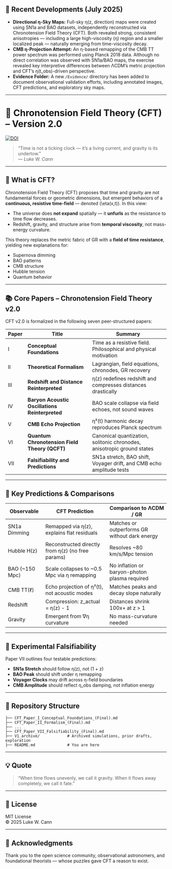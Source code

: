 
## 📌 Recent Developments (July 2025)

- **Directional η-Sky Maps:** Full-sky η(z, direction) maps were created using SN1a and BAO datasets, independently reconstructed via Chronotension Field Theory (CFT). Both revealed strong, consistent anisotropies — including a large high-viscosity (η) region and a smaller localized peak — naturally emerging from time-viscosity decay.
- **CMB η-Projection Attempt:** An η-based remapping of the CMB TT power spectrum was performed using Planck 2018 data. Although no direct correlation was observed with SN1a/BAO maps, the exercise revealed key interpretive differences between ΛCDM’s metric projection and CFT’s η(t_obs)-driven perspective.
- **Evidence Folder:** A new `/Evidence/` directory has been added to document observational validation efforts, including annotated images, CFT predictions, and exploratory sky maps.

---
# 🌌 Chronotension Field Theory (CFT) – Version 2.0

[![DOI](https://zenodo.org/badge/DOI/10.5281/zenodo.15811104.svg)](https://doi.org/10.5281/zenodo.15811104)

> “Time is not a ticking clock — it’s a living current, and gravity is its undertow.”  
> — *Luke W. Cann*

---

## 🧠 What is CFT?

Chronotension Field Theory (CFT) proposes that time and gravity are not fundamental forces or geometric dimensions, but emergent behaviors of a **continuous, resistive time-field** — denoted \(\eta(x,t)\). In this view:

- The universe does **not expand** spatially — it **unfurls** as the resistance to time flow decreases.
- Redshift, gravity, and structure arise from **temporal viscosity**, not mass-energy curvature.

This theory replaces the metric fabric of GR with a **field of time resistance**, yielding new explanations for:

- Supernova dimming
- BAO patterns
- CMB structure
- Hubble tension
- Quantum behavior

---

## 📚 Core Papers – Chronotension Field Theory v2.0

CFT v2.0 is formalized in the following seven peer-structured papers:

| Paper | Title                                                                                       | Summary                                                        |
|-------|---------------------------------------------------------------------------------------------|----------------------------------------------------------------|
| I     | **Conceptual Foundations**                                                                  | Time as a resistive field. Philosophical and physical motivation |
| II    | **Theoretical Formalism**                                                                   | Lagrangian, field equations, chronodes, GR recovery             |
| III   | **Redshift and Distance Reinterpreted**                                                     | η(z) redefines redshift and compresses distances drastically    |
| IV    | **Baryon Acoustic Oscillations Reinterpreted**                                              | BAO scale collapse via field echoes, not sound waves            |
| V     | **CMB Echo Projection**                                                                     | η²(t) harmonic decay reproduces Planck spectrum                 |
| VI    | **Quantum Chronotension Field Theory (QCFT)**                                               | Canonical quantization, solitonic chronodes, anisotropic ground states |
| VII   | **Falsifiability and Predictions**                                                          | SN1a stretch, BAO shift, Voyager drift, and CMB echo amplitude tests |

---

## 🔬 Key Predictions & Comparisons

| Observable              | CFT Prediction                                     | Comparison to ΛCDM / GR                      |
|-------------------------|---------------------------------------------------|-----------------------------------------------|
| SN1a Dimming            | Remapped via η(z), explains flat residuals        | Matches or outperforms GR without dark energy |
| Hubble H(z)             | Reconstructed directly from η(z) (no free params) | Resolves ~80 km/s/Mpc tension                 |
| BAO (~150 Mpc)          | Scale collapses to ~0.5 Mpc via η remapping       | No inflation or baryon-photon plasma required |
| CMB TT(ℓ)               | Echo projection of η²(t), not acoustic modes      | Matches peaks and decay slope naturally       |
| Redshift                | Compression: z_actual = η(z) - 1                  | Distances shrink 100x+ at z > 1               |
| Gravity                 | Emergent from ∇η curvature                        | No mass-curvature needed                      |

---

## 🧪 Experimental Falsifiability

Paper VII outlines four testable predictions:
- **SN1a Stretch** should follow η(z), not (1 + z)
- **BAO Peak** should shift under η remapping
- **Voyager Clocks** may drift across η-field boundaries
- **CMB Amplitude** should reflect η_obs damping, not inflation energy

---

## 📁 Repository Structure

```
├── CFT_Paper_I_Conceptual_Foundations_(Final).md
├── CFT_Paper_II_Formalism_(Final).md
├── ...
├── CFT_Paper_VII_Falsifiability_(Final).md
├── V1_archive/            # Archived simulations, prior drafts, exploration
├── README.md              # You are here
```

---

## 💡 Quote

> “When time flows unevenly, we call it gravity. When it flows away completely, we call it fate.”

---

## 📄 License

MIT License  
© 2025 Luke W. Cann

---

## 🙏 Acknowledgments

Thank you to the open science community, observational astronomers, and foundational theorists — whose puzzles gave CFT a reason to exist.
